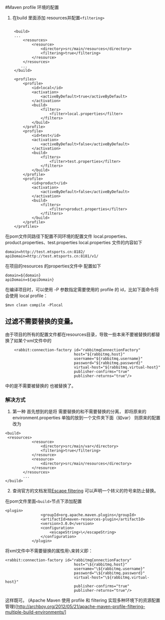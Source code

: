 #Maven profile 环境的配置

1. 在build 里面添加 resources并配置`<filtering>`

```

    <build>
    ...
        <resources>
            <resource>
                <directory>src/main/resources</directory>
                <filtering>true</filtering>
            </resource>
        </resources>
       ...
    </build>

    <profiles>
        <profile>
            <id>local</id>
            <activation>
                <activeByDefault>true</activeByDefault>
            </activation>
            <build>
                <filters>
                    <filter>local.properties</filter>
                </filters>
            </build>
        </profile>
        <profile>
            <id>test</id>
            <activation>
                <activeByDefault>false</activeByDefault>
            </activation>
            <build>
                <filters>
                    <filter>test.properties</filter>
                </filters>
            </build>
        </profile>
        <profile>
            <id>product</id>
            <activation>
                <activeByDefault>false</activeByDefault>
            </activation>
            <build>
                <filters>
                    <filter>product.properties</filter>
                </filters>
            </build>
        </profile>
    </profiles>

```

在pom文件同路径下配置不同环境的配置文件 local.properties、product.properties、test.properties
local.properties 文件的内容如下

```
domain=http://test.mtsports.cn:8182/
apiDomain=http://test.mtsports.cn:8181/v1/
```

在项目的resources 的properties文件中 配置如下

```
domain=${domain}
apiDomain=${apiDomain}
```

在编译项目时，可以使用 -P 参数指定需要使用的 profile 的 id，比如下面命令将会使用 local profile：

```
$mvn clean compile -Plocal
```

## 过滤不需要替换的变量。

由于项目的所有的配置文件都在resources目录，导致一些本来不要被替换的都替换了如某个xml文件中的

```
    <rabbit:connection-factory id="rabbitmqConnectionFactory"
                               host="${rabbitmq.host}"
                               username="${rabbitmq.username}"
                               password="${rabbitmq.password}"
                               virtual-host="${rabbitmq.virtual-host}"
                               publisher-confirms="true"
                               publisher-returns="true"/>

```
中的是不需要被替换的 也被替换了。

### 解决方式
1. 第一种 首先想到的是将 需要替换的和不需要替换的分离， 即将原来的environment.properties 单独的放到一个文件夹下面（如var）
则原来的配置改为

```
<build>
 <resources>
            <resource>
                <directory>src/main/var</directory>
                <filtering>true</filtering>
            </resource>
            <resource>
                <directory>src/main/resources</directory>
            </resource>
        </resources>
        ...
</build>

```

2. 查询官方的文档发现[Escape filtering](http://maven.apache.org/plugins/maven-resources-plugin/examples/escape-filtering.html)
可以声明一个转义的符号来防止替换。

在pom文件里面`<build>`节点下添加配置

```
<plugin>
                <groupId>org.apache.maven.plugins</groupId>
                <artifactId>maven-resources-plugin</artifactId>
                <version>3.0.0</version>
                <configuration>
                    <escapeString>\</escapeString>
                </configuration>
            </plugin>
```

将xml文件中不需要替换的属性用`\`来转义即：

```
<rabbit:connection-factory id="rabbitmqConnectionFactory"
                               host="\${rabbitmq.host}"
                               username="\${rabbitmq.username}"
                               password="\${rabbitmq.password}"
                               virtual-host="\${rabbitmq.virtual-host}"
                               publisher-confirms="true"
                               publisher-returns="true"/>
```

这样既可。
(Apache Maven 使用 profile 和 filtering 实现多种环境下的资源配置管理)[http://archboy.org/2012/05/21/apache-maven-profile-filtering-multiple-build-environments/]